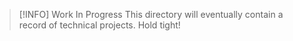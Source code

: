 
> [!INFO] Work In Progress
> This directory will eventually contain a record of technical projects. Hold tight!
